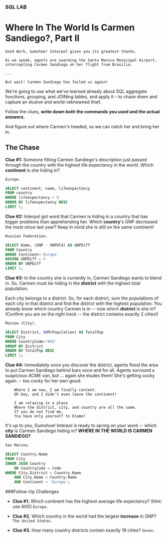 ### SQL LAB
# Where In The World Is Carmen Sandiego?, Part II


	Good Work, Gumshoe! Interpol gives you its greatest thanks.

	As we speak, agents are swarming the Santa Monica Municipal Airport, 
	intercepting Carmen Sandiego on her flight from Brasilia.

	... 

	But wait! Carmen Sandiego has foiled us again!


We're going to use what we've learned already about SQL aggregate functions, grouping, and JOINing tables, and apply it – to chase down and capture an elusive and world-reknowned thief.

Follow the clues, **write down both the commands you used and the actual answers.**

And figure out where Carmen's headed, so we can catch her and bring her in.


## The Chase

**Clue #1:** Someone fitting Carmen Sandiego's description just passed through the country with the highest life expectancy in the world. Which **continent** is she hiding in?

```SQL
Europe.

SELECT continent, name, lifeexpectancy
FROM country
WHERE lifeexpectancy > 0
ORDER BY lifeexpectancy DESC
LIMIT 1;
```

**Clue #2:** Interpol got word that Carmen is hiding in a country that has bigger problems than apprehending her. Which **country**'s GNP decreased the most since last year? Keep in mind she is still on the same continent!

```SQL
Russian Federation.

SELECT Name, (GNP - GNPOld) AS GNPDiff
FROM Country
WHERE Continent='Europe'
HAVING GNPDiff < 0
ORDER BY GNPDiff
LIMIT 1;
```

**Clue #3:** In the country she is currently in, Carmen Sandiego wants to blend in. So, Carmen must be hiding in the **district** with the highest total population. 

Each city belongs to a district. So, for each district, sum the populations of each city in that district and find the district with the highest population. You already know which country Carmen is in -- now which **district** is she in? (Confirm you are on the right track -- the district contains exactly 2 cities!)

```SQL
Moscow (City).

SELECT District, SUM(Population) AS TotalPop
FROM City 
WHERE CountryCode='RUS'
GROUP BY District
ORDER BY TotalPop DESC
LIMIT 1;
```

**Clue #4:** Immediately once you discover the district, agents flood the area to put Carmen Sandiego behind bars once and for all. Agents surround a suspicious ACME van, but ... again she eludes them! She's getting cocky again -- too cocky for her own good:

```
	Where I am now, I am finally content.
	Oh boy, and I didn't even leave the continent!
	
	I am relaxing in a place
	Where the district, city, and country are all the same.
	If you do not find me,
	You have only yourself to blame!
```

It's up to you, Gumshoe! Interpol is ready to spring on your word -- which **city** is Carmen Sandiego hiding in? **WHERE IN THE WORLD IS CARMEN SANDIEGO?**

```SQL
San Marino.

SELECT Country.Name 
FROM City 
INNER JOIN Country 
	ON CountryCode = Code
WHERE City.District = Country.Name 
	AND City.Name = Country.Name
	AND Continent = 'Europe';
```


###Follow-Up Challenges

* **Clue #1.** Which continent has the highest average life expectancy? (Hint: use AVG)
		``` Europe. ```

* **Clue #2.** Which country in the world had the largest **increase** in GNP?
		``` The United States. ```

* **Clue #3.** How many country districts contain exactly 18 cities?
		``` Seven. ```


